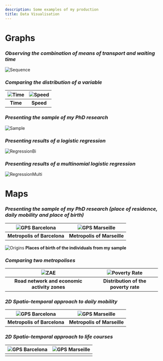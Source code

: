 ```yaml
---
description: Some examples of my production
title: Data Visualisation
---
```

# **Graphs**

### *Observing the combination of means of transport and waiting time*

![Sequence](/images/SequenceWebsize.png)

### *Comparing the distribution of a variable*


![Time](/images/TempsWebsize.png) |   ![Speed](/images/VitesseWebsize.png)
:-------------------------:|:-------------------------:
  **Time** | **Speed** 
  

### *Presenting the sample of my PhD research*

![Sample](/images/GraphTypologieWebsize.png)

### *Presenting results of a logistic regression*

![RegressionBi](/images/RegressionBiWebsize.png)

### *Presenting results of a multinomial logistic regression*

![RegressionMulti](/images/RegressionMultiWebsize.png)


# **Maps**

### *Presenting the sample of my PhD research (place of residence, daily mobility and place of birth)*

![GPS Barcelona](/images/TrackingMAMPWebsizeDeux.png) |  ![GPS Marseille](/images/TrackingRMBWebsizeDeux.png)
:-------------------------:|:-------------------------:
**Metropolis of Barcelona**    |**Metropolis of Marseille**


![Origins](/images/CarteOriginesWebsize.png) 
**Places of birth of the individuals from my sample** 

### *Comparing two metropolises* 

![ZAE](/images/ComparaisonRoutierZAEWebsize.png) |  ![Poverty Rate](/images/ComparaisonDistributionTxdePauvretéWebsize.png)
:-------------------------:|:-------------------------:
**Road network and economic activity zones**    |**Distribution of the poverty rate**

### *2D Spatio-temporal approach to daily mobility*

![GPS Barcelona](/images/2DDailyMobilityGWebsize.png) |  ![GPS Marseille](/images/2DDailyMobilityMWebsize.png)
:-------------------------:|:-------------------------:
  **Metropolis of Barcelona** | **Metropolis of Marseille**

### *2D Spatio-temporal approach to life courses*

![GPS Barcelona](/images/2DLifeTrajectoryRWebsize.png) |  ![GPS Marseille](/images/2DLifeTrajectoryKWebsize.png)
:-------------------------:|:-------------------------:
                          |

